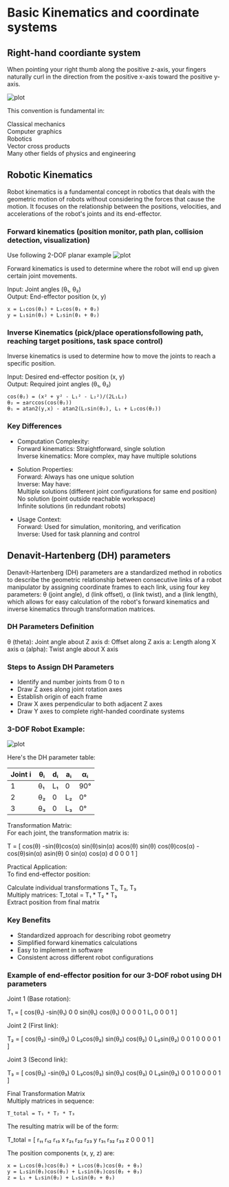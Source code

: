 # Basic Kinematics and coordinate systems

## Right-hand coordiante system

When pointing your right thumb along the positive z-axis, your fingers naturally curl in the direction from the positive x-axis toward the positive y-axis.

![plot](./Right-hand-coordinate.png)

This convention is fundamental in:

Classical mechanics  
Computer graphics  
Robotics  
Vector cross products  
Many other fields of physics and engineering

## Robotic Kinematics

Robot kinematics is a fundamental concept in robotics that deals with the geometric motion of robots without considering the forces that cause the motion. It focuses on the relationship between the positions, velocities, and accelerations of the robot's joints and its end-effector.

### Forward kinematics (position monitor, path plan, collision detection, visualization)

Use following 2-DOF planar example
![plot](./2D-planar-example.png)

Forward kinematics is used to determine where the robot will end up given certain joint movements.  

Input: Joint angles (θ₁, θ₂)  
Output: End-effector position (x, y)  


```
x = L₁cos(θ₁) + L₂cos(θ₁ + θ₂)
y = L₁sin(θ₁) + L₂sin(θ₁ + θ₂)
```

### Inverse Kinematics (pick/place operationsfollowing path, reaching target positions, task space control)

Inverse kinematics is used to determine how to move the joints to reach a specific position.  

Input: Desired end-effector position (x, y)  
Output: Required joint angles (θ₁, θ₂)  

```
cos(θ₂) = (x² + y² - L₁² - L₂²)/(2L₁L₂)
θ₂ = ±arccos(cos(θ₂))
θ₁ = atan2(y,x) - atan2(L₂sin(θ₂), L₁ + L₂cos(θ₂))
```

### Key Differences

- Computation Complexity:  
    Forward kinematics: Straightforward, single solution  
    Inverse kinematics: More complex, may have multiple solutions  
  
- Solution Properties:  
    Forward: Always has one unique solution  
    Inverse: May have:  
        Multiple solutions (different joint configurations for same end position)  
        No solution (point outside reachable workspace)  
        Infinite solutions (in redundant robots)  
  
- Usage Context:  
    Forward: Used for simulation, monitoring, and verification  
    Inverse: Used for task planning and control  

## Denavit-Hartenberg (DH) parameters  

Denavit-Hartenberg (DH) parameters are a standardized method in robotics to describe the geometric relationship between consecutive links of a robot manipulator by assigning coordinate frames to each link, using four key parameters: θ (joint angle), d (link offset), α (link twist), and a (link length), which allows for easy calculation of the robot's forward kinematics and inverse kinematics through transformation matrices.  

### DH Parameters Definition

θ (theta): Joint angle about Z axis
d: Offset along Z axis
a: Length along X axis
α (alpha): Twist angle about X axis

### Steps to Assign DH Parameters

- Identify and number joints from 0 to n  
- Draw Z axes along joint rotation axes  
- Establish origin of each frame  
- Draw X axes perpendicular to both adjacent Z axes  
- Draw Y axes to complete right-handed coordinate systems  

### 3-DOF Robot Example:

![plot](./DH-parameters-3DOF.png)

Here's the DH parameter table:  

Joint i | θᵢ  | dᵢ    | aᵢ    | αᵢ
--------|------|--------|--------|--------
1       | θ₁  | L₁    | 0     | 90°
2       | θ₂  | 0     | L₂    | 0°
3       | θ₃  | 0     | L₃    | 0°

Transformation Matrix:  
For each joint, the transformation matrix is:  

T = [
    cos(θ)  -sin(θ)cos(α)   sin(θ)sin(α)   acos(θ)
    sin(θ)   cos(θ)cos(α)  -cos(θ)sin(α)   asin(θ)
    0        sin(α)         cos(α)          d
    0        0              0               1
]

Practical Application:  
To find end-effector position:  

Calculate individual transformations T₁, T₂, T₃  
Multiply matrices: T_total = T₁ * T₂ * T₃  
Extract position from final matrix  

### Key Benefits

- Standardized approach for describing robot geometry
- Simplified forward kinematics calculations
- Easy to implement in software
- Consistent across different robot configurations

### Example of end-effector position for our 3-DOF robot using DH parameters 

Joint 1 (Base rotation):  

T₁ = [
    cos(θ₁)   -sin(θ₁)   0    0
    sin(θ₁)    cos(θ₁)   0    0
    0          0         1    L₁
    0          0         0    1
]

Joint 2 (First link):  

T₂ = [
    cos(θ₂)   -sin(θ₂)   0    L₂cos(θ₂)
    sin(θ₂)    cos(θ₂)   0    L₂sin(θ₂)
    0          0         1    0
    0          0         0    1
]

Joint 3 (Second link):  

T₃ = [
    cos(θ₃)   -sin(θ₃)   0    L₃cos(θ₃)
    sin(θ₃)    cos(θ₃)   0    L₃sin(θ₃)
    0          0         1    0
    0          0         0    1
]

Final Transformation Matrix  
Multiply matrices in sequence:  

```
T_total = T₁ * T₂ * T₃  
```

The resulting matrix will be of the form:  

T_total = [
    r₁₁   r₁₂   r₁₃   x
    r₂₁   r₂₂   r₂₃   y
    r₃₁   r₃₂   r₃₃   z
    0     0     0     1
]

The position components (x, y, z) are:

```
x = L₂cos(θ₁)cos(θ₂) + L₃cos(θ₁)cos(θ₂ + θ₃)
y = L₂sin(θ₁)cos(θ₂) + L₃sin(θ₁)cos(θ₂ + θ₃)
z = L₁ + L₂sin(θ₂) + L₃sin(θ₂ + θ₃)
```






